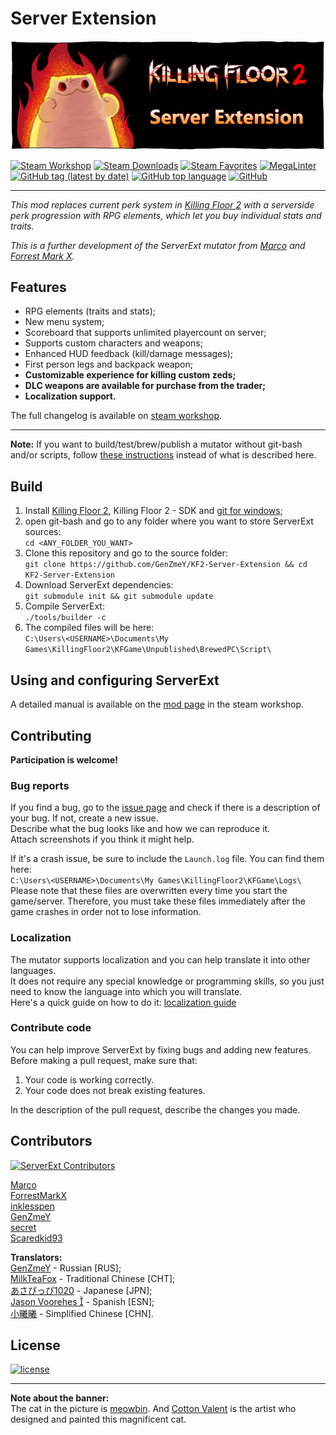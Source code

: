 # Server Extension

[![Banner](PublicationContent/mutbanner.png)](https://steamcommunity.com/sharedfiles/filedetails/?id=2085786712)

[![Steam Workshop](https://img.shields.io/static/v1?message=workshop&logo=steam&labelColor=gray&color=blue&logoColor=white&label=steam%20)](https://steamcommunity.com/sharedfiles/filedetails/?id=2085786712)
[![Steam Downloads](https://img.shields.io/steam/downloads/2085786712)](https://steamcommunity.com/sharedfiles/filedetails/?id=2085786712)
[![Steam Favorites](https://img.shields.io/steam/favorites/2085786712)](https://steamcommunity.com/sharedfiles/filedetails/?id=2085786712)
[![MegaLinter](https://github.com/GenZmeY/KF2-Server-Extension/actions/workflows/mega-linter.yml/badge.svg?branch=master)](https://github.com/GenZmeY/KF2-Server-Extension/actions/workflows/mega-linter.yml)
[![GitHub tag (latest by date)](https://img.shields.io/github/v/tag/GenZmeY/KF2-Server-Extension)](https://github.com/GenZmeY/KF2-Server-Extension/tags)
[![GitHub top language](https://img.shields.io/github/languages/top/GenZmeY/KF2-Server-Extension)](https://docs.unrealengine.com/udk/Three/WebHome.html)
[![GitHub](https://img.shields.io/github/license/GenZmeY/KF2-Server-Extension)](LICENSE)

***

*This mod replaces current perk system in [Killing Floor 2](https://en.wikipedia.org/wiki/Killing_Floor_2) with a serverside perk progression with RPG elements, which let you buy individual stats and traits.*

*This is a further development of the ServerExt mutator from [Marco](https://forums.tripwireinteractive.com/index.php?threads/mutator-server-extension-mod.109463) and [Forrest Mark X](https://github.com/ForrestMarkX/KF2-Server-Extension).*

## Features
- RPG elements (traits and stats);
- New menu system;
- Scoreboard that supports unlimited playercount on server;
- Supports custom characters and weapons;
- Enhanced HUD feedback (kill/damage messages);
- First person legs and backpack weapon;
- **Customizable experience for killing custom zeds;**
- **DLC weapons are available for purchase from the trader;**
- **Localization support.**

The full changelog is available on [steam workshop](https://steamcommunity.com/sharedfiles/filedetails/changelog/2085786712).

***

**Note:** If you want to build/test/brew/publish a mutator without git-bash and/or scripts, follow [these instructions](https://tripwireinteractive.atlassian.net/wiki/spaces/KF2SW/pages/26247172/KF2+Code+Modding+How-to) instead of what is described here.

## Build
1. Install [Killing Floor 2](https://store.steampowered.com/app/232090/Killing_Floor_2/), Killing Floor 2 - SDK and [git for windows](https://git-scm.com/download/win);
2. open git-bash and go to any folder where you want to store ServerExt sources:  
`cd <ANY_FOLDER_YOU_WANT>`  
3. Clone this repository and go to the source folder:  
`git clone https://github.com/GenZmeY/KF2-Server-Extension && cd KF2-Server-Extension`
4. Download ServerExt dependencies:  
`git submodule init && git submodule update`  
5. Compile ServerExt:  
`./tools/builder -c`  
5. The compiled files will be here:  
`C:\Users\<USERNAME>\Documents\My Games\KillingFloor2\KFGame\Unpublished\BrewedPC\Script\`

## Using and configuring ServerExt
A detailed manual is available on the [mod page](https://steamcommunity.com/sharedfiles/filedetails/?id=2085786712) in the steam workshop.

## Contributing
**Participation is welcome!**

### Bug reports
If you find a bug, go to the [issue page](https://github.com/GenZmeY/KF2-Server-Extension/issues) and check if there is a description of your bug. If not, create a new issue.  
Describe what the bug looks like and how we can reproduce it.  
Attach screenshots if you think it might help.

If it's a crash issue, be sure to include the `Launch.log` file. You can find them here:  
`C:\Users\<USERNAME>\Documents\My Games\KillingFloor2\KFGame\Logs\`  
Please note that these files are overwritten every time you start the game/server. Therefore, you must take these files immediately after the game crashes in order not to lose information.

### Localization
The mutator supports localization and you can help translate it into other languages.  
It does not require any special knowledge or programming skills, so you just need to know the language into which you will translate.  
Here's a quick guide on how to do it: [localization guide](https://steamcommunity.com/workshop/filedetails/discussion/2085786712/2942494909176752884)

### Contribute code
You can help improve ServerExt by fixing bugs and adding new features.  
Before making a pull request, make sure that:  
1. Your code is working correctly.  
2. Your code does not break existing features.  

In the description of the pull request, describe the changes you made.


## Contributors
[![ServerExt Contributors](https://contrib.rocks/image?repo=GenZmeY/KF2-Server-Extension)](https://github.com/GenZmeY/KF2-Server-Extension/graphs/contributors)

[Marco](https://steamcommunity.com/profiles/76561197975509070)  
[ForrestMarkX](https://steamcommunity.com/profiles/76561197997881512)  
[inklesspen](https://steamcommunity.com/profiles/76561198143883210)  
[GenZmeY](https://steamcommunity.com/profiles/76561198001617867)  
[secret](https://steamcommunity.com/profiles/76561198042219365)  
[Scaredkid93](https://steamcommunity.com/profiles/76561198004271210)  

**Translators:**  
[GenZmeY](https://steamcommunity.com/profiles/76561198001617867) - Russian [RUS];  
[MilkTeaFox](https://steamcommunity.com/profiles/76561197967822972) - Traditional Chinese [CHT];  
[あさぴっぴ1020](https://steamcommunity.com/profiles/76561198930643117) - Japanese [JPN];  
[Jason Voorehes ](https://steamcommunity.com/profiles/76561198080866131) - Spanish [ESN];  
[小曦曦](https://steamcommunity.com/profiles/76561198200630473) - Simplified Chinese [CHN].  

## License
[![license](https://www.gnu.org/graphics/gplv3-with-text-136x68.png)](LICENSE)

***

**Note about the banner:**  
The cat in the picture is [meowbin](https://www.deviantart.com/cottonvalent/gallery/48815375/creepy-cat). And [Cotton Valent](https://www.deviantart.com/cottonvalent) is the artist who designed and painted this magnificent cat.
